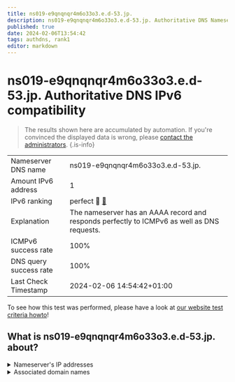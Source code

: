```yaml
---
title: ns019-e9qnqnqr4m6o33o3.e.d-53.jp.
description: ns019-e9qnqnqr4m6o33o3.e.d-53.jp. Authoritative DNS Nameserver IPv6 compatibility
published: true
date: 2024-02-06T13:54:42
tags: authdns, rank1
editor: markdown
---
```


# ns019-e9qnqnqr4m6o33o3.e.d-53.jp. Authoritative DNS IPv6 compatibility

> The results shown here are accumulated by automation. If you're convinced the displayed data is wrong, please [contact the administrators](/howto/chat). 
{.is-info}




|   |   |
| - | - |
| Nameserver DNS name | ns019-e9qnqnqr4m6o33o3.e.d-53.jp.
| Amount IPv6 address | 1
| IPv6 ranking | perfect :1st_place_medal: [🔗](/howto/ranking) |
| Explanation | The nameserver has an AAAA record and responds perfectly to ICMPv6 as well as DNS requests. |
| ICMPv6 success rate | 100%|
| DNS query success rate | 100% |
| Last Check Timestamp | 2024-02-06 14:54:42+01:00 |

To see how this test was performed, please have a look at [our website test criteria howto](/howto/testcriteria/authdns)!


## What is ns019-e9qnqnqr4m6o33o3.e.d-53.jp. about?




<details>
<summary>Nameserver's IP addresses</summary>

2001:240:bb81::29:1110

</details>



<details>
<summary>Associated domain names</summary>

www.nochubank.or.jp

</details>
